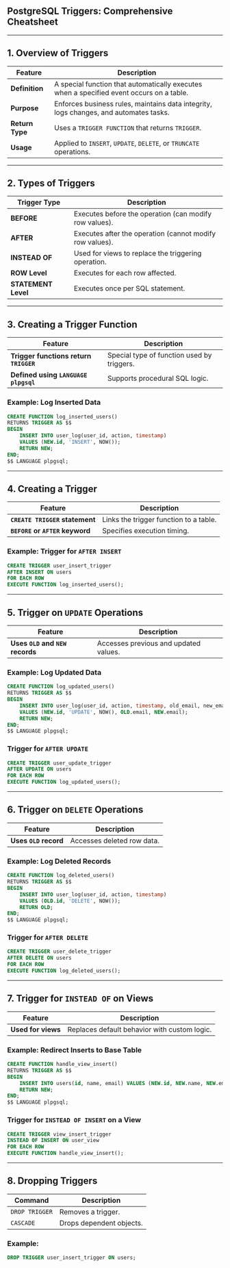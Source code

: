 ## **PostgreSQL Triggers: Comprehensive Cheatsheet**  
 
---

## **1. Overview of Triggers**  
| Feature         | Description |
|----------------|-------------|
| **Definition**  | A special function that automatically executes when a specified event occurs on a table. |
| **Purpose**    | Enforces business rules, maintains data integrity, logs changes, and automates tasks. |
| **Return Type** | Uses a `TRIGGER FUNCTION` that returns `TRIGGER`. |
| **Usage**      | Applied to `INSERT`, `UPDATE`, `DELETE`, or `TRUNCATE` operations. |

---

## **2. Types of Triggers**  
| Trigger Type      | Description |
|------------------|-------------|
| **BEFORE**       | Executes before the operation (can modify row values). |
| **AFTER**        | Executes after the operation (cannot modify row values). |
| **INSTEAD OF**   | Used for views to replace the triggering operation. |
| **ROW Level**    | Executes for each row affected. |
| **STATEMENT Level** | Executes once per SQL statement. |

---

## **3. Creating a Trigger Function**  
| Feature | Description |
|---------|-------------|
| **Trigger functions return `TRIGGER`** | Special type of function used by triggers. |
| **Defined using `LANGUAGE plpgsql`** | Supports procedural SQL logic. |

### **Example: Log Inserted Data**
```sql
CREATE FUNCTION log_inserted_users() 
RETURNS TRIGGER AS $$
BEGIN
    INSERT INTO user_log(user_id, action, timestamp) 
    VALUES (NEW.id, 'INSERT', NOW());
    RETURN NEW;
END;
$$ LANGUAGE plpgsql;
```

---

## **4. Creating a Trigger**  
| Feature | Description |
|---------|-------------|
| **`CREATE TRIGGER` statement** | Links the trigger function to a table. |
| **`BEFORE` or `AFTER` keyword** | Specifies execution timing. |

### **Example: Trigger for `AFTER INSERT`**  
```sql
CREATE TRIGGER user_insert_trigger
AFTER INSERT ON users
FOR EACH ROW
EXECUTE FUNCTION log_inserted_users();
```

---

## **5. Trigger on `UPDATE` Operations**  
| Feature | Description |
|---------|-------------|
| **Uses `OLD` and `NEW` records** | Accesses previous and updated values. |

### **Example: Log Updated Data**
```sql
CREATE FUNCTION log_updated_users() 
RETURNS TRIGGER AS $$
BEGIN
    INSERT INTO user_log(user_id, action, timestamp, old_email, new_email) 
    VALUES (NEW.id, 'UPDATE', NOW(), OLD.email, NEW.email);
    RETURN NEW;
END;
$$ LANGUAGE plpgsql;
```

### **Trigger for `AFTER UPDATE`**
```sql
CREATE TRIGGER user_update_trigger
AFTER UPDATE ON users
FOR EACH ROW
EXECUTE FUNCTION log_updated_users();
```

---

## **6. Trigger on `DELETE` Operations**  
| Feature | Description |
|---------|-------------|
| **Uses `OLD` record** | Accesses deleted row data. |

### **Example: Log Deleted Records**
```sql
CREATE FUNCTION log_deleted_users() 
RETURNS TRIGGER AS $$
BEGIN
    INSERT INTO user_log(user_id, action, timestamp) 
    VALUES (OLD.id, 'DELETE', NOW());
    RETURN OLD;
END;
$$ LANGUAGE plpgsql;
```

### **Trigger for `AFTER DELETE`**
```sql
CREATE TRIGGER user_delete_trigger
AFTER DELETE ON users
FOR EACH ROW
EXECUTE FUNCTION log_deleted_users();
```

---

## **7. Trigger for `INSTEAD OF` on Views**  
| Feature | Description |
|---------|-------------|
| **Used for views** | Replaces default behavior with custom logic. |

### **Example: Redirect Inserts to Base Table**
```sql
CREATE FUNCTION handle_view_insert() 
RETURNS TRIGGER AS $$
BEGIN
    INSERT INTO users(id, name, email) VALUES (NEW.id, NEW.name, NEW.email);
    RETURN NEW;
END;
$$ LANGUAGE plpgsql;
```

### **Trigger for `INSTEAD OF INSERT` on a View**
```sql
CREATE TRIGGER view_insert_trigger
INSTEAD OF INSERT ON user_view
FOR EACH ROW
EXECUTE FUNCTION handle_view_insert();
```

---

## **8. Dropping Triggers**  
| Command | Description |
|---------|-------------|
| `DROP TRIGGER` | Removes a trigger. |
| `CASCADE` | Drops dependent objects. |

### **Example:**
```sql
DROP TRIGGER user_insert_trigger ON users;
```
